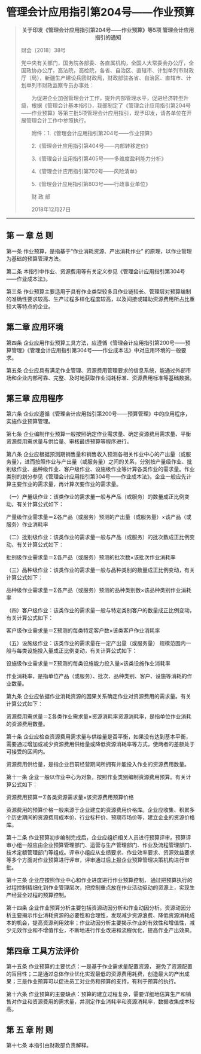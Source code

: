 # 管理会计应用指引第204号——作业预算

 > <center><b>关于印发《管理会计应用指引第204号——作业预算》等5项 管理会计应用指引的通知</b></center>
 >
 > 财会〔2018〕38号
 >
 > 党中央有关部门，国务院各部委、各直属机构，全国人大常委会办公厅，全国政协办公厅，高法院，高检院，各省、自治区、直辖市、计划单列市财政厅（局），新疆生产建设兵团财政局，财政部驻各省、自治区、直辖市、计划单列市财政监察专员办事处：
 >
 > 　　为促进企业加强管理会计工作，提升内部管理水平，促进经济转型升级，根据《管理会计基本指引》，我部制定了《管理会计应用指引第204号——作业预算》等第三批5项管理会计应用指引，现予印发，请各单位在开展管理会计工作中参照执行。
 >
 > 　　附件：1.《管理会计应用指引第204号——作业预算》
 >
 > 　　2.《管理会计应用指引第404号——内部转移定价》
 >
 > 　　3.《管理会计应用指引第405号——多维度盈利能力分析》
 >
 > 　　4.《管理会计应用指引第702号——风险清单》
 >
 > 　　5.《管理会计应用指引第803号——行政事业单位》
 >
 > 
 >
 > 　　财 政 部
 >
 > 　　2018年12月27日
 >

--------------------------

 

## 第 一 章 总 则

 

第一条 作业预算，是指基于“作业消耗资源、产出消耗作业” 的原理，以作业管理为基础的预算管理方法。

第二条 本指引中作业、资源费用等有关定义参见《管理会计应用指引第304号——作业成本法》。

第三条 作业预算主要适用于具有作业类型较多且作业链较长、管理层对预算编制的准确性要求较高、生产过程多样化程度较高，以及间接或辅助资源费用所占比重较大等特点的企业。

 

## 第二章 应用环境

 

第四条 企业应用作业预算工具方法，应遵循《管理会计应用指引第200号——预算管理》《管理会计应用指引第304号——作业成本法》中对应用环境的一般要求。

第五条 企业应具有满足作业管理、资源费用管理要求的信息系统，能通过外部市场和企业内部可靠、完整、及时地获取作业消耗标准、资源费用标准等基础数据。



## 第三章 应用程序

 第六条 企业应遵循《管理会计应用指引第200号——预算管理》中的应用程序，实施作业预算管理。

第七条 企业编制作业预算一般按照确定作业需求量、确定资源费用需求量、平衡资源费用需求量与供给量、审核最终预算等程序进行。

第八条 企业应根据预测期销售量和销售收入预测各相关作业中心的产出量（或服务量），进而按照作业与产出量（或服务量）之间的关系，分别按产量级作业、批别级作业、品种级作业、客户级作业、设施级作业等计算各类作业的需求量。作业类别的划分参见《管理会计应用指引第304号——作业成本法》。企业一般应先计算主要作业的需求量，再计算次要作业的需求量。

（一）产量级作业：该类作业的需求量一般与产品（或服务）的数量成正比例变动，有关计算公式如下：

产量级作业需求量＝Σ各产品（或服务）预测的产出量（或服务量）×该产品（或服务）作业消耗率

（二）批别级作业：该类作业的需求量一般与产品（或服务）的批次数成正比例变动，有关计算公式如下：

批别级作业需求量＝Σ各产品（或服务）预测的批次数×该批次作业消耗率

（三）品种级作业：该类作业的需求量一般与品种类别的数量成正比例变动，有关计算公式如下：

​           品种级作业需求量＝Σ各产品（或服务）预测的品种类别数×该品种类别作业消耗率

（四）客户级作业：该类作业的需求量一般与特定类别客户的数量成正比例变动，有关计算公式如下：

客户级作业需求量＝Σ预测的每类特定客户数×该类客户作业消耗率

（五）设施级作业：该类作业的需求量在一定产出量（或服务量） 规模范围内一般与每类设施投入量成正比例变动，有关计算公式如下：

设施级作业需求量＝Σ预测的每类设施能力投入量×该类设施作业消耗率

作业消耗率，是指单位产品（或服务）、批次、品种类别、客户、设施等消耗的作业数量。

第九条 企业应依据作业消耗资源的因果关系确定作业对资源费用的需求量。有关计算公式如下：

资源费用需求量＝Σ各类作业需求量×资源消耗率资源消耗率，是指单位作业消耗的资源费用数量。

第十条 企业应检查资源费用需求量与供给量是否平衡，如果没有达到基本平衡，需要通过增加或减少资源费用供给量或降低资源消耗率等方式，使两者的差额处于可接受的区间内。

资源费用供给量，是指企业目前经营期间所拥有并能投入作业的资源费用数量。

第十一条 企业一般以作业中心为对象，按照作业类别编制资源费用预算。有关计算公式如下： 

资源费用预算＝Σ各类资源需求量×该资源费用预算价格 

资源费用的预算价格一般来源于企业建立的资源费用价格库。企业应收集、积累多个历史期间的资源费用成本价、行业标杆价、预期市场价等，建立企业的资源价格库。

第十二条 作业预算初步编制完成后，企业应组织相关人员进行预算评审。预算评审小组一般应由企业预算管理部门、运营与生产管理部门、作业及流程管理部门、技术定额管理部门等组成。评审小组应从业绩要求、作业效率要求、资源效益要求等多个方面对作业预算进行评审，评审通过后上报企业预算管理决策机构进行审批。

第十三条 企业应按照作业中心和作业进度进行作业预算控制， 通过把预算执行的过程控制精细化到作业管理层次，把控制重点放在作业活动驱动的资源上，实现生产经营全过程的预算控制。

第十四条 企业作业预算分析主要包括资源动因分析和作业动因分析。资源动因分析主要揭示作业消耗资源的必要性和合理性，发现减少资源浪费、降低资源消耗成本的机会，提高资源利用效率；作业动因分析主要揭示作业的有效性和增值性，减少无效作业和不增值作业，不断地进行作业改进和流程优化，提高作业产出效果。 

 

## 第四章 工具方法评价

 

第十五条 作业预算的主要优点：一是基于作业需求量配置资源， 避免了资源配置的盲目性；二是通过总体作业优化实现最低的资源费用耗费，创造最大的产出成果；三是作业预算可以促进员工对业务和预算的支持，有利于预算的执行。

第十六条 作业预算的主要缺点：预算的建立过程复杂，需要详细地估算生产和销售对作业和资源费用的需求量，并测定作业消耗率和资源消耗率，数据收集成本较高。

  

## 第 五 章 附 则



第十七条 本指引由财政部负责解释。